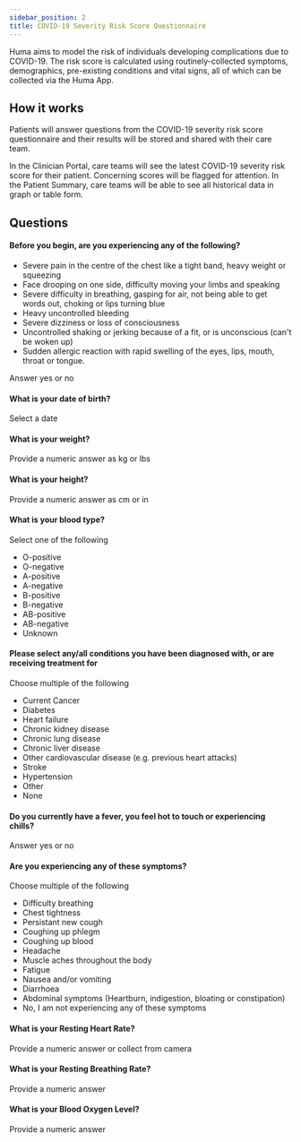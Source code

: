 ```yaml
---
sidebar_position: 2
title: COVID-19 Severity Risk Score Questionnaire
---
```


Huma aims to model the risk of individuals developing complications due to COVID-19. The risk score is calculated using routinely-collected symptoms, demographics, pre-existing conditions and vital signs, all of which can be collected via the Huma App.  

## How it works

Patients will answer questions from the COVID-19 severity risk score questionnaire and their results will be stored and shared with their care team. 

In the Clinician Portal, care teams will see the latest COVID-19 severity risk score for their patient. Concerning scores will be flagged for attention. In the Patient Summary, care teams will be able to see all historical data in graph or table form.

## Questions

#### Before you begin, are you experiencing any of the following?

- Severe pain in the centre of the chest like a tight band, heavy weight or squeezing 
- Face drooping on one side, difficulty moving your limbs and speaking 
- Severe difficulty in breathing, gasping for air, not being able to get words out, choking or lips turning blue 
- Heavy uncontrolled bleeding 
- Severe dizziness or loss of consciousness 
- Uncontrolled shaking or jerking because of a fit, or is unconscious (can't be woken up) 
- Sudden allergic reaction with rapid swelling of the eyes, lips, mouth, throat or tongue. 

Answer yes or no

#### What is your date of birth?

Select a date

#### What is your weight?

Provide a numeric answer as kg or lbs

#### What is your height?

Provide a numeric answer as cm or in

#### What is your blood type?

Select one of the following
- O-positive
- O-negative
- A-positive
- A-negative
- B-positive
- B-negative
- AB-positive
- AB-negative
- Unknown

#### Please select any/all conditions you have been diagnosed with, or are receiving treatment for

Choose multiple of the following

- Current Cancer
- Diabetes
- Heart failure
- Chronic kidney disease
- Chronic lung disease
- Chronic liver disease
- Other cardiovascular disease (e.g. previous heart attacks)
- Stroke
- Hypertension
- Other
- None

#### Do you currently have a fever, you feel hot to touch or experiencing chills?

Answer yes or no

#### Are you experiencing any of these symptoms?

Choose multiple of the following

- Difficulty breathing
- Chest tightness
- Persistant new cough
- Coughing up phlegm
- Coughing up blood
- Headache
- Muscle aches throughout the body
- Fatigue
- Nausea and/or vomiting
- Diarrhoea
- Abdominal symptoms (Heartburn, indigestion, bloating or constipation)
- No, I am not experiencing any of these symptoms

#### What is your Resting Heart Rate?

Provide a numeric answer or collect from camera

#### What is your Resting Breathing Rate?

Provide a numeric answer

#### What is your Blood Oxygen Level?

Provide a numeric answer
